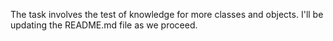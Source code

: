 The task involves the test of knowledge for more classes and objects. I'll be updating the README.md file as we proceed.
